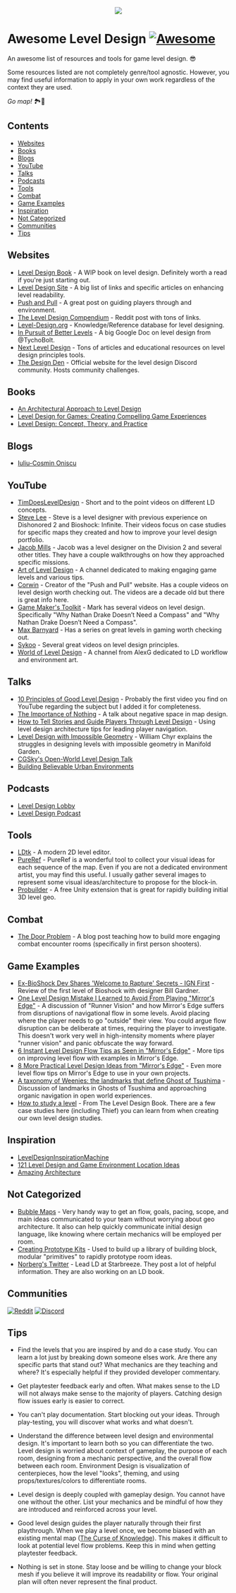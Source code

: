 <p align="center">
    <img src="https://github.com/bytecauldron/awesome-level-design/raw/main/images/banner.png" />
</p>

# Awesome Level Design [![Awesome](https://awesome.re/badge.svg)](https://awesome.re)

An awesome list of resources and tools for game level design. 😎

Some resources listed are not completely genre/tool agnostic. However, you may find useful information to apply in your own work regardless of the context they are used.

*Go map!* 🏞️🔨


## Contents

- [Websites](#websites)
- [Books](#books)
- [Blogs](#blogs)
- [YouTube](#youtube)
- [Talks](#talks)
- [Podcasts](#podcasts)
- [Tools](#tools)
- [Combat](#combat)
- [Game Examples](#game-examples)
- [Inspiration](#inspiration)
- [Not Categorized](#not-categorized)
- [Communities](#communities)
- [Tips](#tips)

## Websites

- [Level Design Book](https://book.leveldesignbook.com/) - A WIP book on level design. Definitely worth a read if you're just starting out.
- [Level Design Site](https://sites.google.com/view/leveldesigner/english-version?authuser=0) - A big list of links and specific articles on enhancing level readability.
- [Push and Pull](https://www.clement-melendez.com/portfolio/essays) - A great post on guiding players through and environment.
- [The Level Design Compendium](https://www.reddit.com/r/leveldesign/comments/fv2t97/level_design_compendium_the_curated_list_40_links/) - Reddit post with tons of links.
- [Level-Design.org](http://level-design.org/) - Knowledge/Reference database for level designing.
- [In Pursuit of Better Levels](https://docs.google.com/document/d/1fAlf2MwEFTwePwzbP3try1H0aYa9kpVBHPBkyIq-caY/edit) - A big Google Doc on level design from @TychoBolt.
- [Next Level Design](https://www.nextleveldesign.org/) - Tons of articles and educational resources on level design principles tools.
- [The Design Den](https://www.notion.so/thedesignden/The-Design-Den-626463ff41584a77aa78bf93b01063df) - Official website for the level design Discord community. Hosts community challenges.

## Books

- [An Architectural Approach to Level Design](https://www.goodreads.com/book/show/43568650-architectural-approach-to-level-design)
- [Level Design for Games: Creating Compelling Game Experiences](https://www.thriftbooks.com/w/level-design-for-games-creating-compelling-game-experiences-new-riders-games_phil-co/696267/item/54494297/#idiq=54494297&edition=5513876)
- [Level Design: Concept, Theory, and Practice](https://www.routledge.com/Level-Design-Concept-Theory-and-Practice/Kremers/p/book/9781568813387#)

## Blogs

- [Iuliu-Cosmin Oniscu](https://iuliu-cosmin-oniscu.medium.com/)

## YouTube

- [TimDoesLevelDesign](https://www.youtube.com/channel/UCTjhFJvDYh1uWT0705LAKFg) - Short and to the point videos on different LD concepts.
- [Steve Lee](https://www.youtube.com/channel/UCRT_DdZnWiUryqrOhLL7gyw) - Steve is a level designer with previous experience on Dishonored 2 and Bioshock: Infinite. Their videos focus on case studies for specific maps they created and how to improve your level design portfolio.
- [Jacob Mills](https://www.youtube.com/channel/UC3Slh5sOQnPAM8RGgZCqOXA) - Jacob was a level designer on the Division 2 and several other titles. They have a couple walkthroughs on how they approached specific missions.
- [Art of Level Design](https://www.youtube.com/c/ArtofLevelDesign) - A channel dedicated to making engaging game levels and various tips.
- [Corwin](https://www.youtube.com/channel/UCxuhmy4B9ps575-mkZapfHA) - Creator of the "Push and Pull" website. Has a couple videos on level design worth checking out. The videos are a decade old but there is great info here.
- [Game Maker's Toolkit](https://www.youtube.com/channel/UCqJ-Xo29CKyLTjn6z2XwYAw) - Mark has several videos on level design. Specifically "Why Nathan Drake Doesn’t Need a Compass" and "Why Nathan Drake Doesn’t Need a Compass".
- [Max Barnyard](https://www.youtube.com/watch?v=ZBnVybKA6vE&list=PLn_z9uQtOsWr79jSfptklViVIpPbigCvs) - Has a series on great levels in gaming worth checking out.
- [Sykoo](https://www.youtube.com/channel/UCNJvwJ6daLmw4_gUKTw4cSg) - Several great videos on level design principles.
- [World of Level Design](https://www.youtube.com/c/WorldofLevelDesign) - A channel from AlexG dedicated to LD workflow and environment art.

## Talks

- [10 Principles of Good Level Design](https://www.youtube.com/watch?v=iNEe3KhMvXM) - Probably the first video you find on YouTube regarding the subject but I added it for completeness.
- [The Importance of Nothing](https://www.youtube.com/watch?v=GZ99gAb4T0o) - A talk about negative space in map design.
- [How to Tell Stories and Guide Players Through Level Design](https://www.youtube.com/watch?v=9RbXTv7iNbw) - Using level design architecture tips for leading player navigation. 
- [Level Design with Impossible Geometry](https://www.youtube.com/watch?v=ed2zmmcEryw) - William Chyr explains the struggles in designing levels with impossible geometry in Manifold Garden.
- [CGSky's Open-World Level Design Talk](https://www.youtube.com/watch?v=QNjm9Ahedho)
- [Building Believable Urban Environments](https://www.youtube.com/watch?v=x7o4e_e1JbM)

## Podcasts

- [Level Design Lobby](https://www.youtube.com/c/LevelDesignLobby)
- [Level Design Podcast](https://www.youtube.com/c/LevelDesignPodcast)

## Tools

- [LDtk](https://ldtk.io/) - A modern 2D level editor.
- [PureRef](https://www.pureref.com/) - PureRef is a wonderful tool to collect your visual ideas for each sequence of the map. Even if you are not a dedicated environment artist, you may find this useful. I usually gather several images to represent some visual ideas/architecture to propose for the block-in.
- [Probuilder](https://unity.com/features/probuilder) - A free Unity extension that is great for rapidly building initial 3D level geo.

## Combat

- [The Door Problem](https://andrewyoderdesign.blog/2019/08/04/the-door-problem-of-combat-design/) - A blog post teaching how to build more engaging combat encounter rooms (specifically in first person shooters).

## Game Examples

- [Ex-BioShock Dev Shares 'Welcome to Rapture' Secrets - IGN First](https://www.youtube.com/watch?v=l6aDrIJJvxg) - Review of the first level of Bioshock with designer Bill Gardner.
- [One Level Design Mistake I Learned to Avoid From Playing "Mirror's Edge"](https://www.youtube.com/watch?v=RiKT4V9x5KI) - A discussion of "Runner Vision" and how Mirror's Edge suffers from disruptions of navigational flow in some levels. Avoid placing where the player needs to go "outside" their view. You could argue flow disruption can be deliberate at times, requiring the player to investigate. This doesn't work very well in high-intensity moments where player "runner vision" and panic obfuscate the way forward.
- [6 Instant Level Design Flow Tips as Seen in "Mirror's Edge"](https://www.youtube.com/watch?v=TPBQHYquLtA) - More tips on improving level flow with examples in Mirror's Edge.
- [8 More Practical Level Design Ideas from "Mirror's Edge"](https://www.youtube.com/watch?v=8hNDo8aLEDY) - Even more level flow tips on Mirror's Edge to use in your own projects.
- [A taxonomy of Weenies: the landmarks that define Ghost of Tsushima](https://www.gamedeveloper.com/design/a-taxonomy-of-weenies-the-landmarks-that-define-i-ghost-of-tsushima-i-) - Discussion of landmarks in Ghosts of Tsushima and approaching organic navigation in open world experiences.
- [How to study a level](https://book.leveldesignbook.com/studies/overview) - From The Level Design Book. There are a few case studies here (including Thief) you can learn from when creating our own level design studies.

## Inspiration

+ [LevelDesignInspirationMachine](https://leveldesigninspirationmachine.tumblr.com/)
+ [121 Level Design and Game Environment Location Ideas](https://www.worldofleveldesign.com/categories/level_design_tutorials/100_level_design_ideas/100_level_design_ideas_and_locations.php)
+ [Amazing Architecture](https://amazingarchitecture.com/)

## Not Categorized

- [Bubble Maps](https://www.youtube.com/watch?v=h-r6RFK8I7k) - Very handy way to get an flow, goals, pacing, scope, and main ideas communicated to your team without worrying about geo architecture. It also can help quickly communicate initial design language, like knowing where certain mechanics will be employed per room.
- [Creating Prototype Kits](https://www.youtube.com/watch?v=e50wIYx5SPI) - Used to build up a library of building block, modular "primitives" to rapidly prototype room ideas.
- [Norberg's Twitter](https://twitter.com/the_Norberg) - Lead LD at Starbreeze. They post a lot of helpful information. They are also working on an LD book.

## Communities

[![Reddit](https://img.shields.io/badge/Reddit-FF4500?style=for-the-badge&logo=reddit&logoColor=white)](https://www.reddit.com/r/leveldesign/)
[![Discord](https://img.shields.io/badge/Discord-7289DA?style=for-the-badge&logo=discord&logoColor=white)](https://discord.gg/tAaDrRy)

## Tips

- Find the levels that you are inspired by and do a case study. You can learn a lot just by breaking down someone elses work. Are there any specific parts that stand out? What mechanics are they teaching and where? It's especially helpful if they provided developer commentary.

- Get playtester feedback early and often. What makes sense to the LD will not always make sense to the majority of players. Catching design flow issues early is easier to correct.

- You can't play documentation. Start blocking out your ideas. Through play-testing, you will discover what works and what doesn't.

- Understand the difference between level design and environmental design. It's important to learn both so you can differentiate the two. Level design is worried about context of gameplay, the purpose of each room, designing from a mechanic perspective, and the overall flow between each room. Environment Design is visualization of centerpieces, how the level "looks", theming, and using props/textures/colors to differentiate rooms.

- Level design is deeply coupled with gameplay design. You cannot have one without the other. List your mechanics and be mindful of how they are introduced and reinforced across your level.

- Good level design guides the player naturally through their first playthrough. When we play a level once, we become biased with an existing mental map ([The Curse of Knowledge](https://en.wikipedia.org/wiki/Curse_of_knowledge)). This makes it difficult to look at potential level flow problems. Keep this in mind when getting playtester feedback.

- Nothing is set in stone. Stay loose and be willing to change your block mesh if you believe it will improve its readability or flow. Your original plan will often never represent the final product.